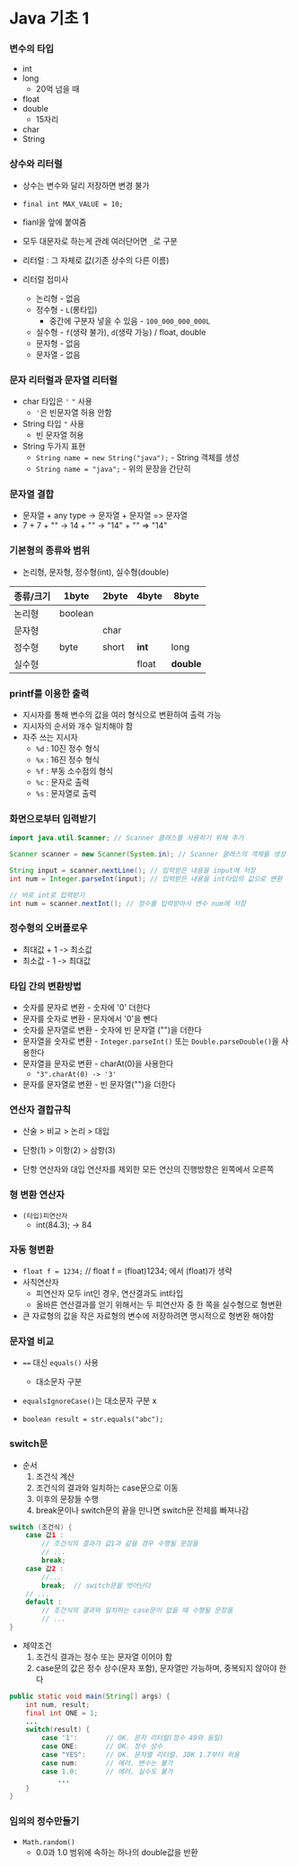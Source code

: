 # Java 기초 1



### 변수의 타입

- int
- long
  - 20억 넘을 때
- float
- double
  - 15자리
- char
- String



### 상수와 리터럴

- 상수는 변수와 달리 저장하면 변경 불가
- `final int MAX_VALUE = 10;`
- fianl을 앞에 붙여줌
- 모두 대문자로 하는게 관례 여러단어면 `_`로 구분



- 리터럴 : 그 자체로 값(기존 상수의 다른 이름)
- 리터럴 접미사
  - 논리형 - 없음
  - 정수형 - `L`(롱타입)
    - 중간에 구분자 넣을 수 있음 - `100_000_000_000L`
  - 실수형 - `f`(생략 불가), `d`(생략 가능) / float, double
  - 문자형 - 없음
  - 문자열 - 없음





### 문자 리터럴과 문자열 리터럴

- char 타입은 `'` `"` 사용
  - `'`은 빈문자열 허용 안함
- String 타입 `"` 사용
  - 빈 문자열 허용
- String 두가지 표현
  - `String name = new String("java");` - String 객체를 생성
  - `String name = "java";` - 위의 문장을 간단히



### 문자열 결합

- 문자열 + any type -> 문자열 + 문자열 => 문자열
- 7 + 7 + "" -> 14 + "" -> "14" + "" => "14"



### 기본형의 종류와 범위

- 논리형, 문자형, 정수형(int), 실수형(double)

| 종류/크기 | 1byte   | 2byte | 4byte   | 8byte      |
| --------- | ------- | ----- | ------- | ---------- |
| 논리형    | boolean |       |         |            |
| 문자형    |         | char  |         |            |
| 정수형    | byte    | short | **int** | long       |
| 실수형    |         |       | float   | **double** |



### printf를 이용한 출력

- 지시자를 통해 변수의 값을 여러 형식으로 변환하여 출력 가능
- 지시자의 순서와 개수 일치해야 함
- 자주 쓰는 지시자
  - `%d` : 10진 정수 형식
  - `%x` : 16진 정수 형식
  - `%f` : 부동 소수점의 형식
  - `%c` : 문자로 출력
  - `%s` : 문자열로 출력



### 화면으로부터 입력받기

```java
import java.util.Scanner; // Scanner 클래스를 사용하기 위해 추가

Scanner scanner = new Scanner(System.in); // Scanner 클래스의 객체를 생성

String input = scanner.nextLine(); // 입력받은 내용을 input에 저장
int num = Integer.parseInt(input); // 입력받은 내용을 int타입의 값으로 변환

// 바로 int로 입력받기
int num = scanner.nextInt(); // 정수를 입력받아서 변수 num에 저장
```



### 정수형의 오버플로우

- 최대값 + 1 -> 최소값
- 최소값 - 1 -> 최대값



### 타입 간의 변환방법

- 숫자를 문자로 변환 - 숫자에 '0' 더한다
- 문자를 숫자로 변환 - 문자에서 '0'을 뺀다
- 숫자를 문자열로 변환 - 숫자에 빈 문자열 ("")을 더한다
- 문자열을 숫자로 변환 - `Integer.parseInt()` 또는 `Double.parseDouble()`을 사용한다
- 문자열을 문자로 변환 - charAt(0)을 사용한다
  - `"3".charAt(0) -> '3'`
- 문자를 문자열로 변환 - 빈 문자열("")을 더한다



### 연산자 결합규칙

- 산술 > 비교 > 논리 > 대입
- 단항(1) > 이항(2) > 삼항(3)

- 단항 연산자와 대입 연산자를 제외한 모든 연산의 진행방향은 왼쪽에서 오른쪽





### 형 변환 연산자

- `(타입)피연산자`
  - int(84.3); -> 84



### 자동 형변환

- `float f = 1234;` // float f = (float)1234; 에서 (float)가 생략
- 사칙연산자
  - 피연산자 모두 int인 경우, 연산결과도 int타입
  - 올바른 연산결과를 얻기 위해서는 두 피연산자 중 한 쪽을 실수형으로 형변환
- 큰 자료형의 값을 작은 자료형의 변수에 저장하려면 명시적으로 형변환 해야함



### 문자열 비교

- `==` 대신 `equals()` 사용
  - 대소문자 구분

- `equalsIgnoreCase()`는 대소문자 구분 x

- `boolean result = str.equals("abc");`



### switch문

- 순서
  1. 조건식 계산
  2. 조건식의 결과와 일치하는 case문으로 이동
  3. 이후의 문장들 수행
  4. break문이나 switch문의 끝을 만나면 switch문 전체를 빠져나감

```java
switch (조건식) {
    case 값1 :
        // 조건식의 결과가 값1과 같을 경우 수행될 문장들
        // ...
        break;
    case 값2 :
        //...
        break;	// switch문을 벗어난다
    // ...
    default :
        // 조건식의 결과와 일치하는 case문이 없을 때 수행될 문장들
        // ...
}
```

- 제약조건
  1. 조건식 결과는 정수 또는 문자열 이어야 함
  2. case문의 값은 정수 상수(문자 포함), 문자열만 가능하며, 중복되지 않아야 한다

```java
public static void main(String[] args) {
    int num, result;
    final int ONE = 1;
    ...
    switch(result) {
        case '1':		// OK. 문자 리터럴(정수 49와 동일)
        case ONE:		// OK. 정수 상수
        case "YES":		// OK. 문자열 리터럴. JDK 1.7부터 허용
        case num:		// 에러. 변수는 불가
        case 1.0:		// 에러. 실수도 불가
            ...
    }
}
```





### 임의의 정수만들기

- `Math.random()`
  - 0.0과 1.0 범위에 속하는 하나의 double값을 반환
